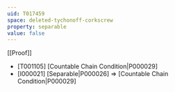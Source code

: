 ```yaml
---
uid: T017459
space: deleted-tychonoff-corkscrew
property: separable
value: false
---
```

[[Proof]]

* [T001105] [Countable Chain Condition|P000029]
* [I000021] [Separable|P000026] => [Countable Chain Condition|P000029]

